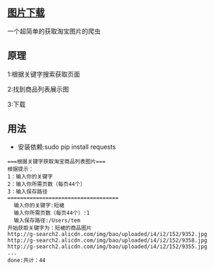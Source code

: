 ##  [图片下载]()

一个超简单的获取淘宝图片的爬虫

## 原理
1:根据关键字搜索获取页面

2:找到商品列表展示图

3:下载

## 用法

- 安装依赖:sudo pip install requests

```
===根据关键字获取淘宝商品列表图片===
根据提示：
1：输入你的关键字 
2：输入你所需页数（每页44个）
3：输入保存路径 
===================================
  输入你的关键字:短裙
  输入你所需页数（每页44个）:1
  输入保存路径:/Users/tem
开始获取关键字为：短裙的商品图片
http://g-search2.alicdn.com/img/bao/uploaded/i4/i2/152/9352.jpg
http://g-search2.alicdn.com/img/bao/uploaded/i4/i2/152/9358.jpg
http://g-search2.alicdn.com/img/bao/uploaded/i4/i2/152/9355.jpg
...
done:共计：44

```


